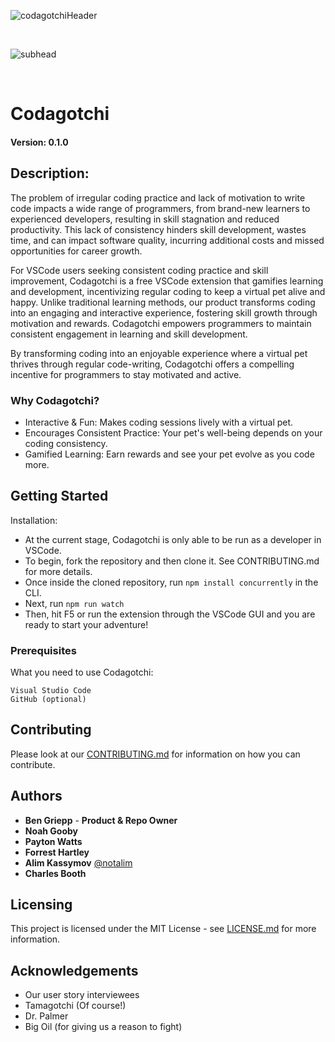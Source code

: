 ![codagotchiHeader](https://github.com/kitgore/codagotchi/assets/116697167/ec4fa4ac-e5c0-4bf9-83ab-34d0a3dd8c02)

<br/>

![subhead](https://github.com/kitgore/codagotchi/assets/116697167/848ae79c-6843-4810-9b97-4f9293cec6cc)

<br/>

# Codagotchi

#### Version: 0.1.0

## Description:

The problem of irregular coding practice and lack of motivation to write code impacts a wide range of programmers, from brand-new learners to experienced developers, resulting in skill stagnation and reduced productivity. This lack of consistency hinders skill development, wastes time, and can impact software quality, incurring additional costs and missed opportunities for career growth. 

For VSCode users seeking consistent coding practice and skill improvement, Codagotchi is a free VSCode extension that gamifies learning and development, incentivizing regular coding to keep a virtual pet alive and happy. Unlike traditional learning methods, our product transforms coding into an engaging and interactive experience, fostering skill growth through motivation and rewards. Codagotchi empowers programmers to maintain consistent engagement in learning and skill development.

By transforming coding into an enjoyable experience where a virtual pet thrives through regular code-writing, Codagotchi offers a compelling incentive for programmers to stay motivated and active.

### Why Codagotchi?
* Interactive & Fun: Makes coding sessions lively with a virtual pet.
* Encourages Consistent Practice: Your pet's well-being depends on your coding consistency.
* Gamified Learning: Earn rewards and see your pet evolve as you code more.

## Getting Started
Installation:
 * At the current stage, Codagotchi is only able to be run as a developer in VSCode.
 * To begin, fork the repository and then clone it. See CONTRIBUTING.md for more details.
 * Once inside the cloned repository, run ```npm install concurrently``` in the CLI.
 * Next, run ```npm run watch```
 * Then, hit F5 or run the extension through the VSCode GUI and you are ready to start your adventure!
   
### Prerequisites

What you need to use Codagotchi:

```
Visual Studio Code
GitHub (optional)
```

## Contributing
Please look at our [CONTRIBUTING.md](CONTRIBUTING.md) for information on how you can contribute.

## Authors
* **Ben Griepp** - **Product & Repo Owner**
* **Noah Gooby** 
* **Payton Watts**
* **Forrest Hartley**
* **Alim Kassymov** [@notalim](https://github.com/notalim/)
* **Charles Booth** 

## Licensing
This project is licensed under the MIT License - see [LICENSE.md](LICENSE.md) for more information.

## Acknowledgements
* Our user story interviewees
* Tamagotchi (Of course!)
* Dr. Palmer
* Big Oil (for giving us a reason to fight)
